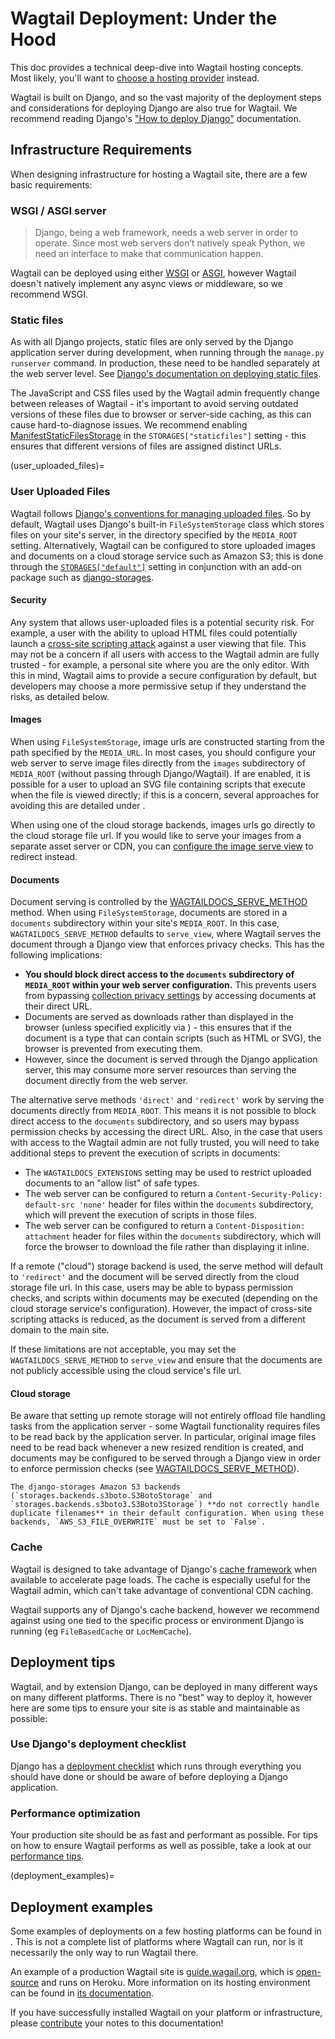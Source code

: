 # Wagtail Deployment: Under the Hood

This doc provides a technical deep-dive into Wagtail hosting concepts. Most likely, you'll want to [choose a hosting provider](index.md) instead.

Wagtail is built on Django, and so the vast majority of the deployment steps and considerations for deploying Django are also true for Wagtail. We recommend reading Django's ["How to deploy Django"](inv:django#howto/deployment/index) documentation.

## Infrastructure Requirements

When designing infrastructure for hosting a Wagtail site, there are a few basic requirements:

### WSGI / ASGI server

> Django, being a web framework, needs a web server in order to operate. Since most web servers don’t natively speak Python, we need an interface to make that communication happen.

Wagtail can be deployed using either [WSGI](inv:django#howto/deployment/wsgi/index) or [ASGI](inv:django#howto/deployment/asgi/index), however Wagtail doesn't natively implement any async views or middleware, so we recommend WSGI.

### Static files

As with all Django projects, static files are only served by the Django application server during development, when running through the `manage.py runserver` command. In production, these need to be handled separately at the web server level.
See [Django's documentation on deploying static files](inv:django#howto/static-files/deployment).

The JavaScript and CSS files used by the Wagtail admin frequently change between releases of Wagtail - it's important to avoid serving outdated versions of these files due to browser or server-side caching, as this can cause hard-to-diagnose issues.
We recommend enabling [ManifestStaticFilesStorage](django.contrib.staticfiles.storage.ManifestStaticFilesStorage) in the `STORAGES["staticfiles"]` setting - this ensures that different versions of files are assigned distinct URLs.

(user_uploaded_files)=

### User Uploaded Files

Wagtail follows [Django's conventions for managing uploaded files](inv:django#topics/files).
So by default, Wagtail uses Django's built-in `FileSystemStorage` class which stores files on your site's server, in the directory specified by the `MEDIA_ROOT` setting.
Alternatively, Wagtail can be configured to store uploaded images and documents on a cloud storage service such as Amazon S3;
this is done through the [`STORAGES["default"]`](https://docs.djangoproject.com/en/stable/ref/settings/#std:setting-STORAGES)
setting in conjunction with an add-on package such as [django-storages](https://django-storages.readthedocs.io/).

#### Security

Any system that allows user-uploaded files is a potential security risk. For example, a user with the ability to upload HTML files could potentially launch a [cross-site scripting attack](https://owasp.org/www-community/attacks/xss/) against a user viewing that file. This may not be a concern if all users with access to the Wagtail admin are fully trusted - for example, a personal site where you are the only editor. With this in mind, Wagtail aims to provide a secure configuration by default, but developers may choose a more permissive setup if they understand the risks, as detailed below.

#### Images

When using `FileSystemStorage`, image urls are constructed starting from the path specified by the `MEDIA_URL`.
In most cases, you should configure your web server to serve image files directly from the `images` subdirectory of `MEDIA_ROOT` (without passing through Django/Wagtail).
If [](svg_images) are enabled, it is possible for a user to upload an SVG file containing scripts that execute when the file is viewed directly; if this is a concern, several approaches for avoiding this are detailed under [](svg_security_considerations).

When using one of the cloud storage backends, images urls go directly to the cloud storage file url.
If you would like to serve your images from a separate asset server or CDN, you can [configure the image serve view](image_serve_view_redirect_action) to redirect instead.

#### Documents

Document serving is controlled by the [WAGTAILDOCS_SERVE_METHOD](wagtaildocs_serve_method) method.
When using `FileSystemStorage`, documents are stored in a `documents` subdirectory within your site's `MEDIA_ROOT`. In this case, `WAGTAILDOCS_SERVE_METHOD` defaults to `serve_view`, where Wagtail serves the document through a Django view that enforces privacy checks. This has the following implications:

-   **You should block direct access to the `documents` subdirectory of `MEDIA_ROOT` within your web server configuration.** This prevents users from bypassing [collection privacy settings](https://guide.wagtail.org/en-latest/how-to-guides/manage-collections/#privacy-settings) by accessing documents at their direct URL.
-   Documents are served as downloads rather than displayed in the browser (unless specified explicitly via [](wagtaildocs_inline_content_types)) - this ensures that if the document is a type that can contain scripts (such as HTML or SVG), the browser is prevented from executing them.
-   However, since the document is served through the Django application server, this may consume more server resources than serving the document directly from the web server.

The alternative serve methods `'direct'` and `'redirect'` work by serving the documents directly from `MEDIA_ROOT`. This means it is not possible to block direct access to the `documents` subdirectory, and so users may bypass permission checks by accessing the direct URL. Also, in the case that users with access to the Wagtail admin are not fully trusted, you will need to take additional steps to prevent the execution of scripts in documents:

-   The `WAGTAILDOCS_EXTENSIONS` setting may be used to restrict uploaded documents to an "allow list" of safe types.
-   The web server can be configured to return a `Content-Security-Policy: default-src 'none'` header for files within the `documents` subdirectory, which will prevent the execution of scripts in those files.
-   The web server can be configured to return a `Content-Disposition: attachment` header for files within the `documents` subdirectory, which will force the browser to download the file rather than displaying it inline.

If a remote ("cloud") storage backend is used, the serve method will default to `'redirect'` and the document will be served directly from the cloud storage file url. In this case, users may be able to bypass permission checks, and scripts within documents may be executed (depending on the cloud storage service's configuration). However, the impact of cross-site scripting attacks is reduced, as the document is served from a different domain to the main site.

If these limitations are not acceptable, you may set the `WAGTAILDOCS_SERVE_METHOD` to `serve_view` and ensure that the documents are not publicly accessible using the cloud service's file url.

#### Cloud storage

Be aware that setting up remote storage will not entirely offload file handling tasks from the application server - some Wagtail functionality requires files to be read back by the application server.
In particular, original image files need to be read back whenever a new resized rendition is created, and documents may be configured to be served through a Django view in order to enforce permission checks (see [WAGTAILDOCS_SERVE_METHOD](wagtaildocs_serve_method)).

```{note}
The django-storages Amazon S3 backends (`storages.backends.s3boto.S3BotoStorage` and `storages.backends.s3boto3.S3Boto3Storage`) **do not correctly handle duplicate filenames** in their default configuration. When using these backends, `AWS_S3_FILE_OVERWRITE` must be set to `False`.
```

### Cache

Wagtail is designed to take advantage of Django's [cache framework](inv:django#topics/cache) when available to accelerate page loads. The cache is especially useful for the Wagtail admin, which can't take advantage of conventional CDN caching.

Wagtail supports any of Django's cache backend, however we recommend against using one tied to the specific process or environment Django is running (eg `FileBasedCache` or `LocMemCache`).

## Deployment tips

Wagtail, and by extension Django, can be deployed in many different ways on many different platforms. There is no "best" way to deploy it, however here are some tips to ensure your site is as stable and maintainable as possible:

### Use Django's deployment checklist

Django has a [deployment checklist](inv:django#howto/deployment/checklist) which runs through everything you should have done or should be aware of before deploying a Django application.

### Performance optimization

Your production site should be as fast and performant as possible. For tips on how to ensure Wagtail performs as well as possible, take a look at our [performance tips](performance_overview).

(deployment_examples)=

## Deployment examples

Some examples of deployments on a few hosting platforms can be found in [](/advanced_topics/third_party_tutorials). This is not a complete list of platforms where Wagtail can run, nor is it necessarily the only way to run Wagtail there.

An example of a production Wagtail site is [guide.wagail.org](https://guide.wagtail.org/), which is [open-source](https://github.com/wagtail/guide) and runs on Heroku. More information on its hosting environment can be found in [its documentation](https://github.com/wagtail/guide/blob/main/docs/hosting-environment.md).

If you have successfully installed Wagtail on your platform or infrastructure, please [contribute](../contributing/index) your notes to this documentation!
